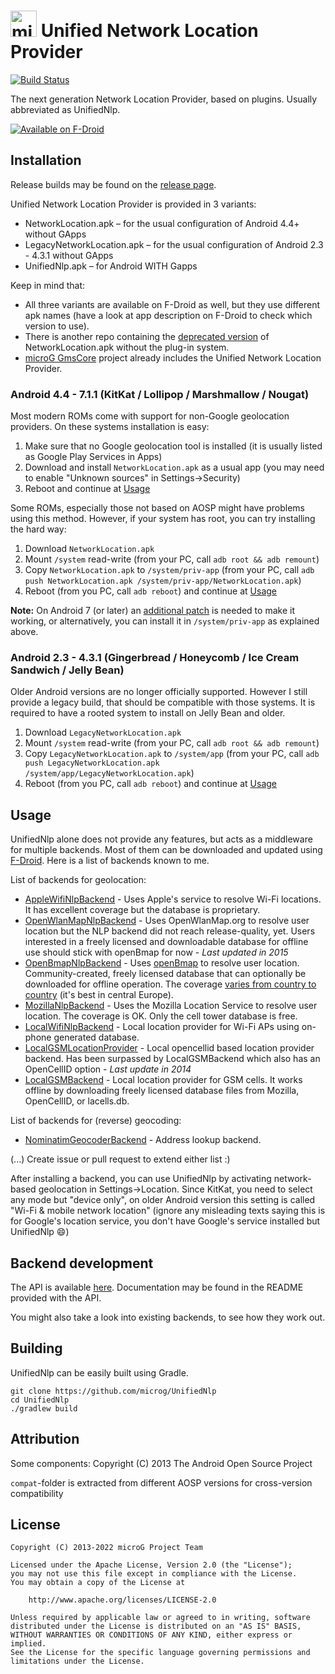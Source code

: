 <!--
SPDX-FileCopyrightText: 2014, microg Project Team
SPDX-License-Identifier: CC-BY-SA-4.0
-->

<img src="http://i.imgur.com/hXY4lcC.png" height="42px" alt="microG" /> Unified Network Location Provider
==========
[![Build Status](https://travis-ci.com/microg/UnifiedNlp.svg?branch=master)](https://travis-ci.com/microg/UnifiedNlp)

The next generation Network Location Provider, based on plugins. Usually abbreviated as UnifiedNlp.

[![Available on F-Droid](https://f-droid.org/wiki/images/c/c4/F-Droid-button_available-on.png)](https://f-droid.org/repository/browse/?fdid=com.google.android.gms)

Installation
------------
Release builds may be found on the [release page](https://github.com/microg/android_packages_apps_UnifiedNlp/releases).

Unified Network Location Provider is provided in 3 variants:
* NetworkLocation.apk – for the usual configuration of Android 4.4+ without GApps
* LegacyNetworkLocation.apk – for the usual configuration of Android 2.3 - 4.3.1 without GApps
* UnifiedNlp.apk – for Android WITH Gapps

Keep in mind that:
* All three variants are available on F-Droid as well, but they use different apk names (have a look at app description on F-Droid to check which version to use).
* There is another repo containing the [deprecated version](https://github.com/microg/NetworkLocation) of NetworkLocation.apk without the plug-in system.
* [microG GmsCore](https://github.com/microg/android_packages_apps_GmsCore/wiki) project already includes the Unified Network Location Provider.


### Android 4.4 - 7.1.1 (KitKat / Lollipop / Marshmallow / Nougat)
Most modern ROMs come with support for non-Google geolocation providers. On these systems installation is easy:

1. Make sure that no Google geolocation tool is installed (it is usually listed as Google Play Services in Apps)
2. Download and install `NetworkLocation.apk` as a usual app (you may need to enable "Unknown sources" in Settings->Security)
3. Reboot and continue at [Usage](#usage)

Some ROMs, especially those not based on AOSP might have problems using this method. However, if your system has root, you can try installing the hard way:

1. Download `NetworkLocation.apk`
2. Mount `/system` read-write (from your PC, call `adb root && adb remount`)
3. Copy `NetworkLocation.apk` to `/system/priv-app` (from your PC, call `adb push NetworkLocation.apk /system/priv-app/NetworkLocation.apk`)
4. Reboot (from you PC, call `adb reboot`) and continue at [Usage](#usage)

**Note:** On Android 7 (or later) an [additional patch](https://github.com/microg/android_packages_apps_UnifiedNlp/blob/master/patches/android_frameworks_base-N.patch) is needed to make it working, or alternatively, you can install it in `/system/priv-app` as explained above.

### Android 2.3 - 4.3.1 (Gingerbread / Honeycomb / Ice Cream Sandwich / Jelly Bean)
Older Android versions are no longer officially supported. However I still provide a legacy build, that should be compatible with those systems.
It is required to have a rooted system to install on Jelly Bean and older.

1. Download `LegacyNetworkLocation.apk`
2. Mount `/system` read-write (from your PC, call `adb root && adb remount`)
3. Copy `LegacyNetworkLocation.apk` to `/system/app` (from your PC, call `adb push LegacyNetworkLocation.apk /system/app/LegacyNetworkLocation.apk`)
4. Reboot (from you PC, call `adb reboot`) and continue at [Usage](#usage)


Usage
-----
UnifiedNlp alone does not provide any features, but acts as a middleware for multiple backends. Most of them can be downloaded and updated using [F-Droid](https://f-droid.org).
Here is a list of backends known to me.

List of backends for geolocation:
* [AppleWifiNlpBackend](https://github.com/microg/AppleWifiNlpBackend) - Uses Apple's service to resolve Wi-Fi locations. It has excellent coverage but the database is proprietary.
* [OpenWlanMapNlpBackend](https://github.com/microg/OpenWlanMapNlpBackend) - Uses OpenWlanMap.org to resolve user location but the NLP backend did not reach release-quality, yet. Users interested in a freely licensed and downloadable database for offline use should stick with openBmap for now - *Last updated in 2015*
* [OpenBmapNlpBackend](https://github.com/wish7code/org.openbmap.unifiedNlpProvider) - Uses [openBmap](https://radiocells.org/) to resolve user location. Community-created, freely licensed database that can optionally be downloaded for offline operation. The coverage [varies from country to country](https://radiocells.org/stats/countries) (it's best in central Europe).
* [MozillaNlpBackend](https://github.com/microg/IchnaeaNlpBackend) - Uses the Mozilla Location Service to resolve user location. The coverage is OK. Only the cell tower database is free.
* [LocalWifiNlpBackend](https://github.com/n76/wifi_backend) - Local location provider for Wi-Fi APs using on-phone generated database.
* [LocalGSMLocationProvider](https://github.com/rtreffer/LocalGSMLocationProvider) - Local opencellid based location provider backend. Has been surpassed by LocalGSMBackend which also has an OpenCellID option - *Last update in 2014*
* [LocalGSMBackend](https://gitlab.com/deveee/Local-GSM-Backend) - Local location provider for GSM cells. It works offline by downloading freely licensed database files from Mozilla, OpenCellID, or lacells.db.

List of backends for (reverse) geocoding:
* [NominatimGeocoderBackend](https://github.com/microg/NominatimGeocoderService) - Address lookup backend.

(...) Create issue or pull request to extend either list :)

After installing a backend, you can use UnifiedNlp by activating network-based geolocation in Settings->Location. 
Since KitKat, you need to select any mode but "device only", on older Android version this setting is called "Wi-Fi & mobile network location" 
(ignore any misleading texts saying this is for Google's location service, you don't have Google's service installed but UnifiedNlp :smile:) 

Backend development
-------------------
The API is available [here](https://github.com/microg/android_external_UnifiedNlpApi). Documentation may be found in the README provided with the API.

You might also take a look into existing backends, to see how they work out.

Building
--------
UnifiedNlp can be easily built using Gradle.

    git clone https://github.com/microg/UnifiedNlp
    cd UnifiedNlp
    ./gradlew build


Attribution
-----------
Some components: Copyright (C) 2013 The Android Open Source Project

`compat`-folder is extracted from different AOSP versions for cross-version compatibility

License
-------
    Copyright (C) 2013-2022 microG Project Team

    Licensed under the Apache License, Version 2.0 (the "License");
    you may not use this file except in compliance with the License.
    You may obtain a copy of the License at

        http://www.apache.org/licenses/LICENSE-2.0

    Unless required by applicable law or agreed to in writing, software
    distributed under the License is distributed on an "AS IS" BASIS,
    WITHOUT WARRANTIES OR CONDITIONS OF ANY KIND, either express or implied.
    See the License for the specific language governing permissions and
    limitations under the License.
